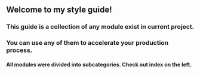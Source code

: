 ## Welcome to my style guide!

### This guide is a collection of any module exist in current project.

### You can use any of them to accelerate your production process.

#### All modules were divided into subcategories. Check out index on the left.

